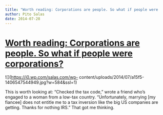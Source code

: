 ```yaml
---
title: "Worth reading: Corporations are people. So what if people were corporations?"
author: Pito Salas
date: 2014-07-28
---
```

# [Worth reading: Corporations are people. So what if people were corporations?](None)




![](https://i0.wp.com/salas.com/wp-
content/uploads/2014/07/a15f5-1406547544949.jpg?w=584&ssl=1)

This is worth looking at: “Checked the tax code,” wrote a friend who’s engaged
to a woman from a low-tax country. “Unfortunately, marrying [my fiancee] does
not entitle me to a tax inversion like the big US companies are getting.
Thanks for nothing IRS.” That got me thinking.


